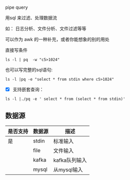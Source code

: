 pipe query 

用sql 来过滤、处理数据流

如： 日志分析、文件分析、文件过滤等等

可以作为 awk 的一种补充，或者你能想象的别的用处


直接写条件


```
ls -l | pq  -w "c5>1024"

```

也可以写完整的sql语句:

```
ls -l |pq -e "select * from stdin where c5>1024"

```

- [x] 支持嵌套查询：

```
ls -l |./pq -e ' select * from (select * from stdin)'
```


## 数据源

| 是否支持 | 数据源 | 描述 |
|--| -- | -- |
|是|stdin|  标准输入 |
||file|  文件输入 |
||kafka|  kafka队列输入 |
||mysql|  从mysql输入 |

